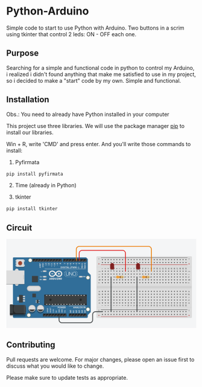 # Python-Arduino
Simple code to start to use Python with Arduino. Two buttons in a scrim using tkinter that control 2 leds: ON - OFF each one.

## Purpose
Searching for a simple and functional code in python to control my Arduino, i realized i didn't found anything that make me satisfied to use in my project, so i decided to make a "start" code by my own. Simple and functional.

## Installation
Obs.: You need to already have Python installed in your computer

This project use three libraries. We will use the package manager [pip](https://pip.pypa.io/en/stable/) to install our libraries.

Win + R, write 'CMD' and press enter. And you'll write those commands to install:

1. Pyfirmata
```bash
pip install pyfirmata
```

2. Time (already in Python)

3. tkinter
```bash
pip install tkinter
```

## Circuit
![](https://github.com/dyonataferreira/Python-Arduino/blob/master/Circuit.png)
## Contributing
Pull requests are welcome. For major changes, please open an issue first to discuss what you would like to change.

Please make sure to update tests as appropriate.

